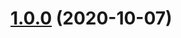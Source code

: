 # [1.0.0](https://github.com/formidable-webview/ersatz/compare/v1.0.1...@formidable-webview/skeletton@1.0.0) (2020-10-07)

